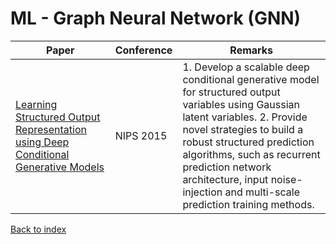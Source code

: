 # ML - Graph Neural Network (GNN)
|Paper|Conference|Remarks
|--|--|--|
|[Learning Structured Output Representation using Deep Conditional Generative Models](https://papers.nips.cc/paper/5423-generative-adversarial-nets.pdf)|NIPS 2015|1. Develop a scalable deep conditional generative model for structured output variables using Gaussian latent variables. 2. Provide novel strategies to build a robust structured prediction algorithms, such as recurrent prediction network architecture, input noise-injection and multi-scale prediction training methods.|

[Back to index](../README.md)
<!--stackedit_data:
eyJoaXN0b3J5IjpbMTMwMTcyNTE1OF19
-->